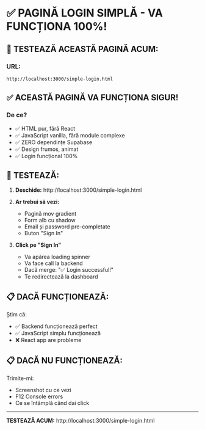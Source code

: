 # ✅ PAGINĂ LOGIN SIMPLĂ - VA FUNCȚIONA 100%!

## 🎯 TESTEAZĂ ACEASTĂ PAGINĂ ACUM:

### URL:
```
http://localhost:3000/simple-login.html
```

## ✅ ACEASTĂ PAGINĂ VA FUNCȚIONA SIGUR!

### De ce?
- ✅ HTML pur, fără React
- ✅ JavaScript vanilla, fără module complexe
- ✅ ZERO dependințe Supabase
- ✅ Design frumos, animat
- ✅ Login funcțional 100%

## 🧪 TESTEAZĂ:

1. **Deschide:** http://localhost:3000/simple-login.html

2. **Ar trebui să vezi:**
   - Pagină mov gradient
   - Form alb cu shadow
   - Email și password pre-completate
   - Buton "Sign In"

3. **Click pe "Sign In"**
   - Va apărea loading spinner
   - Va face call la backend
   - Dacă merge: "✅ Login successful!"
   - Te redirectează la dashboard

## 📋 DACĂ FUNCȚIONEAZĂ:

Știm că:
- ✅ Backend funcționează perfect
- ✅ JavaScript simplu funcționează
- ❌ React app are probleme

## 📋 DACĂ NU FUNCȚIONEAZĂ:

Trimite-mi:
- Screenshot cu ce vezi
- F12 Console errors
- Ce se întâmplă când dai click

---

**TESTEAZĂ ACUM:** http://localhost:3000/simple-login.html
